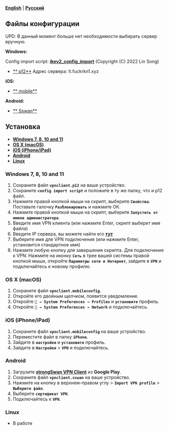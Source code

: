[**English**](README.md) | [**Русский**](README-ru.md)

## Файлы конфигурации

UPD: В данный момент больше нет необходимости выбирать сервер вручную.

**Windows:**

Config import script: [**ikev2_config_import**](/client-conf/ikev2_config_import.cmd) (Copyright (C) 2022 Lin Song)
- [** p12**](/client-conf/vpnclient.p12) Адрес сервера: lt.fuckrkn1.xyz

**iOS:**
- [** mobile**](/client-conf/vpnclient.mobileconfig)

**Android:**
- [** Sswan**](/client-conf/vpnclient.sswan)


## Установка

* [**Windows 7, 8, 10 and 11**](#windows-7-8-10-and-11)
* [**OS X (macOS)**](#os-x-macos)
* [**iOS (iPhone/iPad)**](#ios-iphoneipad)
* [**Android**](#android)
* [**Linux**](#linux)

### Windows 7, 8, 10 and 11
1. Сохраните файл **``vpnclient.p12``** на ваше устройство.
2. Сохраните **``config import script``** и положите в ту же папку, что и p12 файл.
3. Нажмите правой кнопкой мыши на скрипт, выберите **``Свойства``**. Поставьте галочку **``Разблокировать``** и нажмите ОК.
4. Нажмите правой кнопкой мыши на скрипт, выберите **``Запустить от имени администратора``**.
5. Введите имя VPN клиента (или нажмите Enter, скрипт выберет имя файла)
6. Введите IP сервера, вы можете найти его [**тут**](#файлы-конфигурации)
7. Выберите имя для VPN подключения (или нажмите Enter, установится стандартное имя)
8. Нажмите любую кнопку для завершения скрипта.
Для подключения к VPN: Нажмите на иконку **``Сеть``** в трее вашей системы правой кнопкой мыши, откройте **``Параметры сети и Интернет``**, зайдите в **``VPN``** и подключайтесь к новому профилю.

### OS X (macOS)
1. Сохраните файл **``vpnclient.mobileconfig``**.
2. Откройте его двойным щелчком, появится уведомление.
3. Откройте **`` → System Preferences → Profiles``** и **``установите``** профиль.
4. Откройте **`` → System Preferences → Network``** и подключайтесь.

### iOS (iPhone/iPad)
1. Сохраните файл **``vpnclient.mobileconfig``** на ваше устройство.
2. Переместите файл в папку **``iPhone``**.
3. Зайдите в **``настройки``** и **``установите``** профиль.
4. Зайдите в **``Настройки``** > **``VPN``** и подключайтесь.

### Android
1. Загрузите [**strongSwan VPN Client**](https://play.google.com/store/apps/details?id=org.strongswan.android) из **Google Play**.
2. Сохраните файл **``vpnclient.sswan``** на ваше устройство.
3. Нажмите на кнопку в верхнем-правом углу > **``Import VPN profile``** > **``Выберите файл``**.
4. Выберите **``сертификат VPN``**.
5. Подключайтесь к **``VPN``**.

### Linux
- В работе
